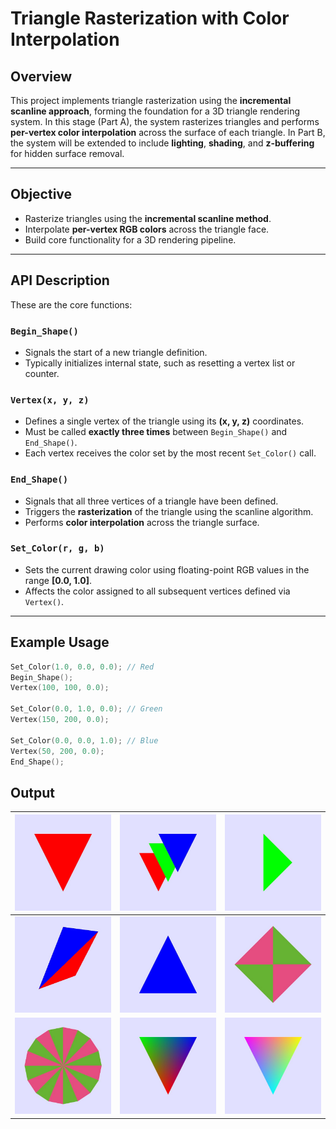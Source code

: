 # Triangle Rasterization with Color Interpolation

## Overview

This project implements triangle rasterization using the **incremental scanline approach**, forming the foundation for a 3D triangle rendering system. In this stage (Part A), the system rasterizes triangles and performs **per-vertex color interpolation** across the surface of each triangle. In Part B, the system will be extended to include **lighting**, **shading**, and **z-buffering** for hidden surface removal.

---

## Objective

- Rasterize triangles using the **incremental scanline method**.
- Interpolate **per-vertex RGB colors** across the triangle face.
- Build core functionality for a 3D rendering pipeline.

---

## API Description

These are the core functions:

### `Begin_Shape()`

- Signals the start of a new triangle definition.
- Typically initializes internal state, such as resetting a vertex list or counter.

### `Vertex(x, y, z)`

- Defines a single vertex of the triangle using its **(x, y, z)** coordinates.
- Must be called **exactly three times** between `Begin_Shape()` and `End_Shape()`.
- Each vertex receives the color set by the most recent `Set_Color()` call.

### `End_Shape()`

- Signals that all three vertices of a triangle have been defined.
- Triggers the **rasterization** of the triangle using the scanline algorithm.
- Performs **color interpolation** across the triangle surface.

### `Set_Color(r, g, b)`

- Sets the current drawing color using floating-point RGB values in the range **[0.0, 1.0]**.
- Affects the color assigned to all subsequent vertices defined via `Vertex()`.

---

## Example Usage

```cpp
Set_Color(1.0, 0.0, 0.0); // Red
Begin_Shape();
Vertex(100, 100, 0.0);

Set_Color(0.0, 1.0, 0.0); // Green
Vertex(150, 200, 0.0);

Set_Color(0.0, 0.0, 1.0); // Blue
Vertex(50, 200, 0.0);
End_Shape();
```

## Output

| ![](output/image_1.jpg) | ![](output/image_2.jpg) | ![](output/image_3.jpg) |
| ----------------------- | ----------------------- | ----------------------- |
| ![](output/image_4.jpg) | ![](output/image_5.jpg) | ![](output/image_6.jpg) |
| ![](output/image_7.jpg) | ![](output/image_8.jpg) | ![](output/image_9.jpg) |
